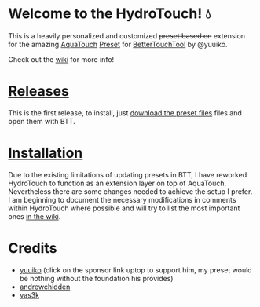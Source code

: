 # Welcome to the HydroTouch! 💧

This is a heavily personalized and customized ~~preset based on~~
extension for the amazing [AquaTouch](https://community.folivora.ai/c/setup-preset-sharing/aquatouch) [Preset]() for [BetterTouchTool](https://folivora.ai) by @yuuiko.

Check out the [wiki](https://github.com/dnnsmnstrr/dotfiles/wiki) for more info!

# [Releases](https://github.com/dnnsmnstrr/dotfiles/releases)

This is the first release, to install, just [download the preset files](https://github.com/dnnsmnstrr/dotfiles/releases/tag/v0.1) files and open them with BTT.

# [Installation](https://github.com/dnnsmnstrr/dotfiles/wiki/Installation)

Due to the existing limitations of updating presets in BTT, I have reworked HydroTouch to function as an extension layer on top of AquaTouch. Nevertheless there are some changes needed to achieve the setup I prefer. I am beginning to document the necessary modifications in comments within HydroTouch where possible and will try to list the most important ones [in the wiki](https://github.com/dnnsmnstrr/dotfiles/wiki).

# Credits

- [yuuiko](https://community.folivora.ai/t/v3-5-0-aquatouch-supports-40-apps-and-websites-and-the-native-touchbar/1704) (click on the sponsor link uptop to support him, my preset would be nothing without the foundation his provides)
- [andrewchidden](https://community.folivora.ai/t/a-standard-set-of-responsive-energy-efficient-widgets-volume-brightness-calendar-timer-world-clock-git/3083)
- [vas3k](https://github.com/vas3k/btt-touchbar-presets)
